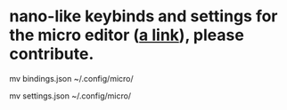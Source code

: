 # nano-like keybinds and settings for the micro editor ([a link](https://github.com/zyedidia/micro)), please contribute.

mv bindings.json ~/.config/micro/

mv settings.json ~/.config/micro/
